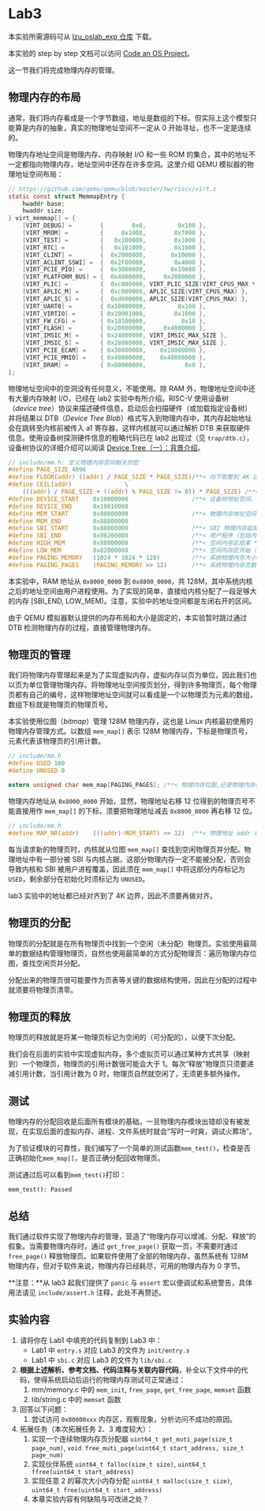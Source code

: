# Lab3

本实验所需源码可从 [lzu_oslab_exp 仓库](https://git.neko.ooo/LZU-OSLab/lzu_oslab_exp) 下载。

本实验的 step by step 文档可以访问 [Code an OS Project](https://lzu-oslab.github.io/step_by_step_doc/)。

这一节我们将完成物理内存的管理。

## 物理内存的布局

通常，我们将内存看成是一个字节数组，地址是数组的下标。但实际上这个模型只能算是内存的抽象，真实的物理地址空间不一定从 0 开始寻址，也不一定是连续的。

物理内存地址空间是物理内存、内存映射 I/O 和一些 ROM 的集合，其中的地址不一定都指向物理内存，地址空间中还存在许多空洞。这里介绍 QEMU 模拟器的物理地址空间布局：

```c
// https://github.com/qemu/qemu/blob/master/hw/riscv/virt.c
static const struct MemmapEntry {
    hwaddr base;
    hwaddr size;
} virt_memmap[] = {
    [VIRT_DEBUG] =        {        0x0,         0x100 },
    [VIRT_MROM] =         {     0x1000,        0xf000 },
    [VIRT_TEST] =         {   0x100000,        0x1000 },
    [VIRT_RTC] =          {   0x101000,        0x1000 },
    [VIRT_CLINT] =        {  0x2000000,       0x10000 },
    [VIRT_ACLINT_SSWI] =  {  0x2F00000,        0x4000 },
    [VIRT_PCIE_PIO] =     {  0x3000000,       0x10000 },
    [VIRT_PLATFORM_BUS] = {  0x4000000,     0x2000000 },
    [VIRT_PLIC] =         {  0xc000000, VIRT_PLIC_SIZE(VIRT_CPUS_MAX * 2) },
    [VIRT_APLIC_M] =      {  0xc000000, APLIC_SIZE(VIRT_CPUS_MAX) },
    [VIRT_APLIC_S] =      {  0xd000000, APLIC_SIZE(VIRT_CPUS_MAX) },
    [VIRT_UART0] =        { 0x10000000,         0x100 },
    [VIRT_VIRTIO] =       { 0x10001000,        0x1000 },
    [VIRT_FW_CFG] =       { 0x10100000,          0x18 },
    [VIRT_FLASH] =        { 0x20000000,     0x4000000 },
    [VIRT_IMSIC_M] =      { 0x24000000, VIRT_IMSIC_MAX_SIZE },
    [VIRT_IMSIC_S] =      { 0x28000000, VIRT_IMSIC_MAX_SIZE },
    [VIRT_PCIE_ECAM] =    { 0x30000000,    0x10000000 },
    [VIRT_PCIE_MMIO] =    { 0x40000000,    0x40000000 },
    [VIRT_DRAM] =         { 0x80000000,           0x0 },
};
```

物理地址空间中的空洞没有任何意义，不能使用。除 RAM 外，物理地址空间中还有大量内存映射 I/O，已经在 lab2 实验中有所介绍。RISC-V 使用设备树（*device tree*）协议来描述硬件信息，启动后会扫描硬件（或加载指定设备树）并将结果以 DTB（*Device Tree Blob*）格式写入到物理内存中，其内存起始地址会在跳转至内核前被传入 a1 寄存器，这样内核就可以通过解析 DTB 来获取硬件信息。使用设备树探测硬件信息的粗略代码已在 lab2 出现过（见 `trap/dtb.c`），设备树协议的详细介绍可以阅读 [Device Tree（一）：背景介绍](http://www.wowotech.net/device_model/why-dt.html)。

```c
// include/mm.h: 定义物理内存空间相关的宏
#define PAGE_SIZE 4096
#define FLOOR(addr) ((addr) / PAGE_SIZE * PAGE_SIZE)/**< 向下取整到 4K 边界 */
#define CEIL(addr)               \
    (((addr) / PAGE_SIZE + ((addr) % PAGE_SIZE != 0)) * PAGE_SIZE) /**< 向上取整到 4K 边界 */
#define DEVICE_START    0x10000000                  /**< 设备树地址空间，暂时不使用 */
#define DEVICE_END      0x10010000
#define MEM_START       0x80000000                  /**< 物理内存地址空间 */
#define MEM_END         0x88000000
#define SBI_START       0x80000000                  /**< SBI 物理内存起始地址 */
#define SBI_END         0x80200000                  /**< 用户程序（包括内核）可用的物理内存地址空间开始 */
#define HIGH_MEM        0x88000000                  /**< 空闲内存区结束 */
#define LOW_MEM         0x82000000                  /**< 空闲内存区开始（可用于用户进程和数据放置） */
#define PAGING_MEMORY   (1024 * 1024 * 128)         /**< 系统物理内存大小 (bytes) */
#define PAGING_PAGES    (PAGING_MEMORY >> 12)       /**< 系统物理内存页数 */
```

本实验中，RAM 地址从 `0x8000_0000` 到 `0x8800_0000`，共 128M，其中系统内核之后的地址空间由用户进程使用。为了实现的简单，直接给内核分配了一段足够大的内存 [SBI_END, LOW_MEM)。注意，实验中的地址空间都是左闭右开的区间。

由于 QEMU 模拟器默认提供的内存布局和大小是固定的，本实验暂时跳过通过 DTB 检测物理内存的过程，直接管理物理内存。

## 物理页的管理

我们将物理内存管理起来是为了实现虚拟内存，虚拟内存以页为单位，因此我们也以页为单位管理物理内存。将物理地址空间按页划分，得到许多物理页，每个物理页都有自己的编号，这样物理地址空间就可以看成是一个以物理页为元素的数组，数组下标就是物理页的物理页号。

本实验使用位图（*bitmap*）管理 128M 物理内存，这也是 Linux 内核最初使用的物理内存管理方式。以数组 `mem_map[]` 表示 128M 物理内存，下标是物理页号，元素代表该物理页的引用计数。

```c
// include/mm.h
#define USED 100
#define UNUSED 0

extern unsigned char mem_map[PAGING_PAGES]; /**< 物理内存位图,记录物理内存使用情况 */
```

物理内存地址从 `0x8000_0000` 开始，显然，物理地址右移 12 位得到的物理页号不能直接用作 `mem_map[]` 的下标，须要把物理地址减去 `0x8000_0000` 再右移 12 位。

```c
// include/mm.h
#define MAP_NR(addr)    (((addr)-MEM_START) >> 12)  /**< 物理地址 addr 在 mem_map[] 中的下标 */
```

每当请求新的物理页时，内核就从位图 `mem_map[]` 查找到空闲物理页并分配。物理地址中有一部分被 SBI 与内核占据，这部分物理内存一定不能被分配，否则会导致内核和 SBI 被用户进程覆盖，因此须在 `mem_map[]` 中将这部分内存标记为 `USED`，剩余部分在初始化时须标记为 `UNUSED`。

lab3 实验中的地址都已经对齐到了 4K 边界，因此不须要再做对齐。

## 物理页的分配

物理页的分配就是在所有物理页中找到一个空闲（未分配）物理页。实验使用最简单的数据结构管理物理页，自然也使用最简单的方式分配物理页：遍历物理内存位图，查找空闲页并分配。

分配出来的物理页很可能要作为页表等关键的数据结构使用，因此在分配的过程中就须要将物理页清零。

## 物理页的释放

物理页的释放就是将某一物理页标记为空闲的（可分配的），以便下次分配。

我们会在后面的实验中实现虚拟内存，多个虚拟页可以通过某种方式共享（映射到）一个物理页，物理页的引用计数很可能会大于 1。每次“释放”物理页只须要递减引用计数，当引用计数为 0 时，物理页自然就空闲了，无须更多额外操作。

## 测试

物理内存的分配回收是后面所有模块的基础，一旦物理内存模块出错却没有被发现，在实现后面的虚拟内存、进程、文件系统时就会“写时一时爽，调试火葬场”。

为了验证模块的可靠性，我们编写了一个简单的测试函数`mem_test()`，检查是否正确初始化`mem_map[]`，是否正确分配回收物理页。

测试通过后可以看到`mem_test()`打印：

```
mem_test(): Passed
```

## 总结

我们通过软件实现了物理内存的管理，营造了“物理内存可以增减、分配、释放”的假象。当需要物理内存时，通过 `get_free_page()` 获取一页，不需要时通过 `free_page()` 释放物理页。如果软件使用了全部的物理内存，虽然系统有 128M 物理内存，但对于软件来说，物理内存已经耗尽，可用的物理内存为 0 字节。

**注意：**从 lab3 起我们提供了 `panic` 与 `assert` 宏以便调试和系统警告，具体用法请见 `include/assert.h` 注释，此处不再赘述。

## 实验内容

1. 请将你在 Lab1 中填充的代码复制到 Lab3 中：
    - Lab1 中 `entry.s` 对应 Lab3 的文件为 `init/entry.s`
    - Lab1 中 `sbi.c` 对应 Lab3 的文件为 `lib/sbi.c`
2. **根据上述解析、参考文档、代码注释与关联内容代码**，补全以下文件中的代码，使得系统启动后运行的物理内存测试可正常通过：
    1. mm/memory.c 中的 `mem_init`, `free_page`, `get_free_page`, `memset` 函数
    2. lib/string.c 中的 `memset` 函数
3. 回答以下问题：
   1. 尝试访问 `0x80000xxx` 内存区，观察现象，分析访问不成功的原因。
4. 拓展任务（本次拓展任务 2、3 难度较大）：
    1. 实现一个连续物理内存页分配器 `uint64_t get_muti_page(size_t page_num)`, `void free_muti_page(uint64_t start_address, size_t page_num)`
    2. 实现伙伴系统 `uint64_t falloc(size_t size)`, `uint64_t ffree(uint64_t start_address)`
    3. 实现任意 2 的幂次大小内存分配 `uint64_t malloc(size_t size)`, `uint64_t free(uint64_t start_address)`
    4. 本章实验内容有何缺陷与可改进之处？
